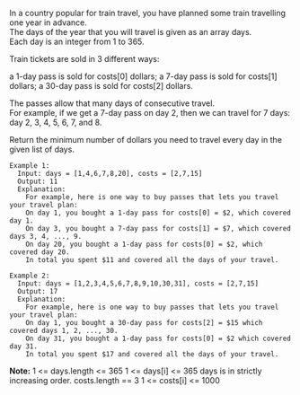 In a country popular for train travel, you have planned some train travelling one year in advance.  
The days of the year that you will travel is given as an array days.  
Each day is an integer from 1 to 365.

Train tickets are sold in 3 different ways:

  a 1-day pass is sold for costs[0] dollars;
  a 7-day pass is sold for costs[1] dollars;
  a 30-day pass is sold for costs[2] dollars.

The passes allow that many days of consecutive travel.  
For example, if we get a 7-day pass on day 2, then we can travel for 7 days: day 2, 3, 4, 5, 6, 7, and 8.

Return the minimum number of dollars you need to travel every day in the given list of days.

```
Example 1:
  Input: days = [1,4,6,7,8,20], costs = [2,7,15]
  Output: 11
  Explanation: 
    For example, here is one way to buy passes that lets you travel your travel plan:
    On day 1, you bought a 1-day pass for costs[0] = $2, which covered day 1.
    On day 3, you bought a 7-day pass for costs[1] = $7, which covered days 3, 4, ..., 9.
    On day 20, you bought a 1-day pass for costs[0] = $2, which covered day 20.
    In total you spent $11 and covered all the days of your travel.

Example 2:
  Input: days = [1,2,3,4,5,6,7,8,9,10,30,31], costs = [2,7,15]
  Output: 17
  Explanation: 
    For example, here is one way to buy passes that lets you travel your travel plan:
    On day 1, you bought a 30-day pass for costs[2] = $15 which covered days 1, 2, ..., 30.
    On day 31, you bought a 1-day pass for costs[0] = $2 which covered day 31.
    In total you spent $17 and covered all the days of your travel.
```
 
**Note:**
  1 <= days.length <= 365
  1 <= days[i] <= 365
  days is in strictly increasing order.
  costs.length == 3
  1 <= costs[i] <= 1000

